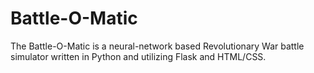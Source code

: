 # Battle-O-Matic
The Battle-O-Matic is a neural-network based Revolutionary War battle simulator written in Python and utilizing Flask and HTML/CSS.

